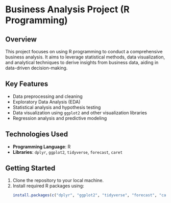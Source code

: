 # Business Analysis Project (R Programming)

## Overview
This project focuses on using R programming to conduct a comprehensive business analysis. It aims to leverage statistical methods, data visualization, and analytical techniques to derive insights from business data, aiding in data-driven decision-making.

## Key Features
- Data preprocessing and cleaning
- Exploratory Data Analysis (EDA)
- Statistical analysis and hypothesis testing
- Data visualization using `ggplot2` and other visualization libraries
- Regression analysis and predictive modeling

## Technologies Used
- **Programming Language**: R
- **Libraries**: `dplyr`, `ggplot2`, `tidyverse`, `forecast`, `caret`

## Getting Started
1. Clone the repository to your local machine.
2. Install required R packages using:
   ```R
   install.packages(c("dplyr", "ggplot2", "tidyverse", "forecast", "caret"))
